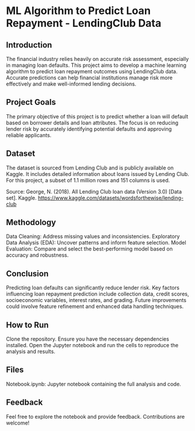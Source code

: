 # ML Algorithm to Predict Loan Repayment - LendingClub Data

## Introduction

The financial industry relies heavily on accurate risk assessment, especially in managing loan defaults. This project aims to develop a machine learning algorithm to predict loan repayment outcomes using LendingClub data. Accurate predictions can help financial institutions manage risk more effectively and make well-informed lending decisions.

## Project Goals

The primary objective of this project is to predict whether a loan will default based on borrower details and loan attributes. The focus is on reducing lender risk by accurately identifying potential defaults and approving reliable applicants.

## Dataset

The dataset is sourced from Lending Club and is publicly available on Kaggle. It includes detailed information about loans issued by Lending Club. For this project, a subset of 1.1 million rows and 151 columns is used.

Source:
George, N. (2018). All Lending Club loan data (Version 3.0) [Data set]. Kaggle. https://www.kaggle.com/datasets/wordsforthewise/lending-club

## Methodology

Data Cleaning: Address missing values and inconsistencies.
Exploratory Data Analysis (EDA): Uncover patterns and inform feature selection.
Model Evaluation: Compare and select the best-performing model based on accuracy and robustness.

## Conclusion

Predicting loan defaults can significantly reduce lender risk. Key factors influencing loan repayment prediction include collection data, credit scores, socioeconomic variables, interest rates, and grading. Future improvements could involve feature refinement and enhanced data handling techniques.

## How to Run

Clone the repository.
Ensure you have the necessary dependencies installed.
Open the Jupyter notebook and run the cells to reproduce the analysis and results.

## Files

Notebook.ipynb: Jupyter notebook containing the full analysis and code.

## Feedback

Feel free to explore the notebook and provide feedback. Contributions are welcome!
